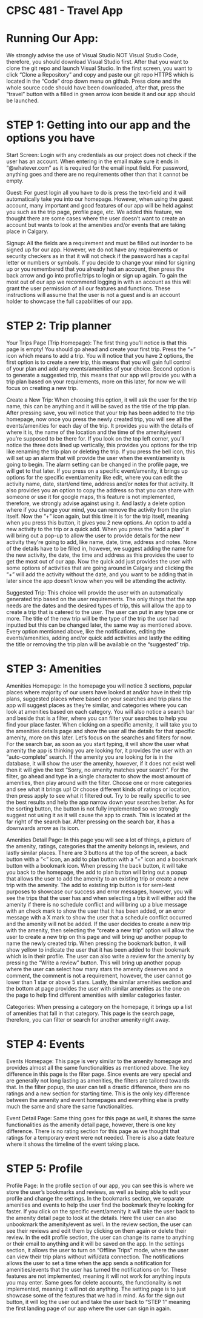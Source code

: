 # CPSC 481 - Travel App
# Running Our App:
We strongly advise the use of Visual Studio NOT Visual Studio Code, therefore, you should download Visual Studio first. After that you want to clone the git repo and launch Visual Studio. In the first screen, you want to click “Clone a Repository” and copy and paste our git repo HTTPS which is located in the “Code” drop down menu on github. Press clone and the whole source code should have been downloaded, after that, press the “travel” button with a filled in green arrow icon beside it and our app should be launched. 

# STEP 1: Getting into our app and the options you have
Start Screen:
Login with any credentials as our project does not check if the user has an account. When entering in the email make sure it ends in “@whatever.com” as it is required for the email input field. For password, anything goes and there are no requirements other than that it cannot be empty. 

Guest:
For guest login all you have to do is press the text-field and it will automatically take you into our homepage. However, when using the guest account, many important and good features of our app will be held against you such as the trip page, profile page, etc. We added this feature, we thought there are some cases where the user doesn’t want to create an account but wants to look at the amenities and/or events that are taking place in Calgary. 

Signup:
All the fields are a requirement and must be filled out inorder to be signed up for our app. However, we do not have any requirements or security checkers as in that it will not check if the password has a capital letter or numbers or symbols. 
If you decide to change your mind for signing up or you remembered that you already had an account, then press the back arrow and go into profile/trips to login or sign up again. 
To gain the most out of our app we recommend logging in with an account as this will grant the user permission of all our features and functions. These instructions will assume that the user is not a guest and is an account holder to showcase the full capabilities of our app.

# STEP 2: Trip planner
Your Trips Page (Trip Homepage):
The first thing you’ll notice is that this page is empty! You should go ahead and create your first trip. Press the “+” icon which means to add a trip. You will notice that you have 2 options, the first option is to create a new trip, this means that you will gain full control of your plan and add any events/amenities of your choice. Second option is to generate a suggested trip, this means that our app will provide you with a trip plan based on your requirements, more on this later, for now we will focus on creating a new trip.

Create a New Trip:
When choosing this option, it will ask the user for the trip name, this can be anything and it will be saved as the title of the trip plan. After pressing save, you will notice that your trip has been added to the trip homepage, now once you press the newly created trip, you will see all the events/amenities for each day of the trip. It provides you with the details of where it is, the name of the location and the time of the amenity/event you’re supposed to be there for. If you look on the top left corner, you’ll notice the three dots lined up vertically, this provides you options for the trip like renaming the trip plan or deleting the trip. If you press the bell icon, this will set up an alarm that will provide the user when the event/amenity is going to begin. The alarm setting can be changed in the profile page, we will get to that later. If you press on a specific event/amenity, it brings up options for the specific event/amenity like edit, where you can edit the activity name, date, start/end time, address and/or notes for that activity. It also provides you an option to copy the address so that you can share with someone or use it for google maps, this feature is not implemented, therefore, we strongly advise against using it. And lastly a delete option where if you change your mind, you can remove the activity from the plan itself. Now the “+” icon again, but this time it is for the trip itself, meaning when you press this button, it gives you 2 new options. An option to add a new activity to the trip or a quick add. When you press the “add a plan” it will bring out a pop-up to allow the user to provide details for the new activity they're going to add, like name, date, time, address and notes. None of the details have to be filled in, however, we suggest adding the name for the new activity, the date, the time and address as this provides the user to get the most out of our app. Now the quick add just provides the user with some options of activities that are going around in Calgary and clicking the “+” will add the activity without the date, and you want to be adding that in later since the app doesn’t know when you will be attending the activity. 

Suggested Trip:
This choice will provide the user with an automatically generated trip based on the user requirements. The only things that the app needs are the dates and the desired types of trip, this will allow the app to create a trip that is catered to the user. The user can put in any type one or more. The title of the new trip will be the type of the trip the user had inputted but this can be changed later, the same way as mentioned above. Every option mentioned above, like the notifications, editing the events/amenities, adding and/or quick add activities and lastly the editing the title or removing the trip plan will be available on the “suggested” trip. 

# STEP 3: Amenities
Amenities Homepage:
In the homepage you will notice 3 sections, popular places where majority of our users have looked at and/or have in their trip plans, suggested places where based on your searches and trip plans the app will suggest places as they’re similar, and categories where you can look at amenities based on each category. You will also notice a search bar and beside that is a filter, where you can filter your searches to help you find your place faster. When clicking on a specific amenity, it will take you to the amenities details page and show the user all the details for that specific amenity, more on this later. Let’s focus on the searches and filters for now. For the search bar, as soon as you start typing, it will show the user what amenity the app is thinking you are looking for, it provides the user with an “auto-complete” search. If the amenity you are looking for is in the database, it will show the user the amenity, however, if it does not exist well then it will give the text “Sorry, no amenity matches your search”. For the filter, go ahead and type in a single character to show the most amount of amenities, then play around with the filter. Choose one or more categories and see what it brings up! Or choose different kinds of ratings or location, then press apply to see what it filtered out. Try to be really specific to see the best results and help the app narrow down your searches better. As for the sorting button, the button is not fully implemented so we strongly suggest not using it as it will cause the app to crash. This is located at the far right of the search bar. After pressing on the search bar, it has a downwards arrow as its icon.

Amenities Detail Page:
In this page you will see a lot of things, a picture of the amenity, ratings, categories that the amenity belongs in, reviews, and lastly similar places. There are 3 buttons at the top of the screen, a back button with a “<” icon, an add to plan button with a “+” icon and a bookmark button with a bookmark icon. When pressing the back button, it will take you back to the homepage, the add to plan button will bring out a popup that allows the user to add the amenity to an existing trip or create a new trip with the amenity. The add to existing trip button is for semi-test purposes to showcase our success and error messages, however, you will see the trips that the user has and when selecting a trip it will either add the amenity if there is no schedule conflict and will bring up a blue message with an check mark to show the user that it has been added, or an error message with a X mark to show the user that a schedule conflict occurred and the amenity will not be added. If the user decides to create a new trip with the amenity, then selecting the “create a new trip” option will allow the user to create a new trip on this page and will bring up another popup to name the newly created trip. When pressing the bookmark button, it will show yellow to indicate the user that it has been added to their bookmark which is in their profile. The user can also write a review for the amenity by pressing the “Write a review” button. This will bring up another popup where the user can select how many stars the amenity deserves and a comment, the comment is not a requirement, however, the user cannot go lower than 1 star or above 5 stars. Lastly, the similar amenities section and the bottom at page provides the user with similar amenities as the one on the page to help find different amenities with similar categories faster.

Categories:
When pressing a category on the homepage, it brings up a list of amenities that fall in that category. This page is the search page, therefore, you can filter or search for another amenity right away. 

# STEP 4: Events
Events Homepage:
This page is very similar to the amenity homepage and provides almost all the same functionalities as mentioned above. The key difference in this page is the filter page. Since events are very special and are generally not long lasting as amenities, the filters are tailored towards that. In the filter popup, the user can tell a drastic difference, there are no ratings and a new section for starting time. This is the only key difference between the amenity and event homepages and everything else is pretty much the same and share the same functionalities. 

Event Detail Page:
Same thing goes for this page as well, it shares the same functionalities as the amenity detail page, however, there is one key difference. There is no rating section for this page as we thought that ratings for a temporary event were not needed. There is also a date feature where it shows the timeline of the event taking place. 

# STEP 5: Profile
Profile Page:
In the profile section of our app, you can see this is where we store the user’s bookmarks and reviews, as well as being able to edit your profile and change the settings. In the bookmarks section, we separate amenities and events to help the user find the bookmark they’re looking for faster. If you click on the specific event/amenity it will take the user back to the amenity detail page to look at the details. Here the user can also unbookmark the amenity/event as well. In the review section, the user can see their reviews and edit them by clicking on them again or delete their review. In the edit profile section, the user can change its name to anything or their email to anything and it will be saved on the app. In the settings section, it allows the user to turn on “Offline Trips” mode, where the user can view their trip plans without wifi/data connection. The notifications allows the user to set a time when the app sends a notification for amenities/events that the user has turned the notifications on for. These features are not implemented, meaning it will not work for anything inputs you may enter. Same goes for delete accounts, the functionality is not implemented, meaning it will not do anything. The setting page is to just showcase some of the features that we had in mind. As for the sign out button, it will log the user out and take the user back to “STEP 1” meaning the first landing page of our app where the user can sign in again.
